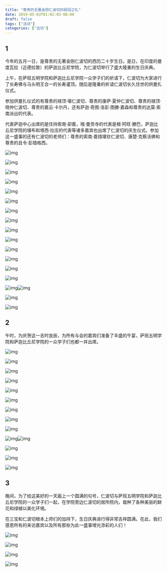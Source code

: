 ```yaml
---
title: "尊贵的无著金刚仁波切的弱冠之礼"
date: 2019-05-03T01:02:03-08:00
draft: false
tags: ["活动"]
categories: ["法讯"]
---
```




## 1

今年的五月一日，是尊贵的无著金刚仁波切的西历二十岁生日。是日，在印度的曼度瓦拉（近德拉敦）的萨迦比丘尼学院，为仁波切举行了盛大隆重的生日庆典。

上午，在萨班五明学院和萨迦比丘尼学院一众学子们的祈请下，仁波切为大家进行了长寿佛与马头明王合一的长寿灌顶。随后是隆重的祈请仁波切长久住世的供曼扎仪式。

参加供曼扎仪式的有尊贵的禄顶·堪仁波切、尊贵的康萨·夏仲仁波切、尊贵的禄顶·晓仲仁波切、尊贵的嘉云·卡尔丹，还有萨迦·奇图·洛彭·图滕·嘉森和尊贵的达莫·索南派出的代表。

代表萨迦中心出席的是住持索南·卻嘉，哦·曼贡寺的代表是根·阿旺·滕巴，萨迦比丘尼学院的堪布和塔西·拉庄的代表等诸多嘉宾也出席了仁波切的庆生仪式。参加这一盛事的还有仁波切的老师们：尊贵的索南·嘉措堪钦仁波切、康楚·克察活佛和尊贵的且令·彭措格西。



![img](https://mmbiz.qpic.cn/mmbiz_jpg/jZ6aUbzt6ISEAKQ41woCviaoebSnNpL4vz8snu8L5HBIyPLgLzuqcx3oRSyKSIibOiaSjQQvm4cXghYZmyibteEMWA/640?wx_fmt=jpeg&wxfrom=5&wx_lazy=1&wx_co=1)

![img](https://mmbiz.qpic.cn/mmbiz_jpg/jZ6aUbzt6ISEAKQ41woCviaoebSnNpL4vyImdg0WJJtvBR1XsaUabIONb3dSXn1htjZDW5n5W0iaic0icSbLWKaxOQ/640?wx_fmt=jpeg&wxfrom=5&wx_lazy=1&wx_co=1)

![img](https://mmbiz.qpic.cn/mmbiz_jpg/jZ6aUbzt6ISEAKQ41woCviaoebSnNpL4vrGIf9iaicaOTswedXKh7rR83v5S2eicgpdslJWDwgpdzY7C1JaBQJtqHw/640?wx_fmt=jpeg&wxfrom=5&wx_lazy=1&wx_co=1)

![img](https://mmbiz.qpic.cn/mmbiz_jpg/jZ6aUbzt6ISEAKQ41woCviaoebSnNpL4vVE8Rv4yKINhGnOIEiaia3kfr5HGAnY1hMEI3RBVPUSmGcOuh9iaoqN8nQ/640?wx_fmt=jpeg&wxfrom=5&wx_lazy=1&wx_co=1)

![img](https://mmbiz.qpic.cn/mmbiz_jpg/jZ6aUbzt6ISEAKQ41woCviaoebSnNpL4vWkK2frGG0mtDJ5EoT4mshQdib4ceichX7LupkrKcZlQ01YCgGM7pqPJg/640?wx_fmt=jpeg&wxfrom=5&wx_lazy=1&wx_co=1)

![img](https://mmbiz.qpic.cn/mmbiz_jpg/jZ6aUbzt6ISEAKQ41woCviaoebSnNpL4v3wmT7KU9pygladjTIe0zKol0oZ6KQRUH9NUuveFuU8yCzdkQMrJsbA/640?wx_fmt=jpeg&wxfrom=5&wx_lazy=1&wx_co=1)

![img](https://mmbiz.qpic.cn/mmbiz_jpg/jZ6aUbzt6ISEAKQ41woCviaoebSnNpL4vLiacmRyqrGheg3oSQkYNT3rWQEchUp780Fqqg26PgLIIIOCns23s3ww/640?wx_fmt=jpeg&wxfrom=5&wx_lazy=1&wx_co=1)

![img](https://mmbiz.qpic.cn/mmbiz_jpg/jZ6aUbzt6ISEAKQ41woCviaoebSnNpL4vibgvKHewBrwEI9O0GYesohYeiaSAQBv03I4jbdPkbSumGXxcC5QXwA2A/640?wx_fmt=jpeg&wxfrom=5&wx_lazy=1&wx_co=1)

![img](https://mmbiz.qpic.cn/mmbiz_jpg/jZ6aUbzt6ISEAKQ41woCviaoebSnNpL4vKWSwIEpsT005Tt0aGBQRKjO0fp6AWoItFcswSup2LzQbUjMwXgIPYw/640?wx_fmt=jpeg&wxfrom=5&wx_lazy=1&wx_co=1)

![img](https://mmbiz.qpic.cn/mmbiz_jpg/jZ6aUbzt6ISEAKQ41woCviaoebSnNpL4vhB0QVpu1xicSCuU58vHTAHc7doVXGsOchGfNDFjMUvOuVribGsHUBPPA/640?wx_fmt=jpeg&wxfrom=5&wx_lazy=1&wx_co=1)

![img](https://mmbiz.qpic.cn/mmbiz_jpg/jZ6aUbzt6ISEAKQ41woCviaoebSnNpL4v6ibnmAluS14oAO7JuNicNe6gUZga0PXl3EricWicztXtEaY76Zqsds5ozA/640?wx_fmt=jpeg&wxfrom=5&wx_lazy=1&wx_co=1)



![img](https://mmbiz.qpic.cn/mmbiz_jpg/jZ6aUbzt6ISEAKQ41woCviaoebSnNpL4vYo7LSw7zvMeno7orQRJVGcGWsMqdqK0ZFwolMQluhAEsTButMmvTvQ/640?wx_fmt=jpeg&wxfrom=5&wx_lazy=1&wx_co=1)

![img](https://mmbiz.qpic.cn/mmbiz_jpg/jZ6aUbzt6ISEAKQ41woCviaoebSnNpL4v9QTJQQOaceiaVUJ08svUFTpmCWTUyIbaIQ7hKLA7dhRvQ4WO7ZxSZ7w/640?wx_fmt=jpeg&wxfrom=5&wx_lazy=1&wx_co=1)

![img](https://mmbiz.qpic.cn/mmbiz_jpg/jZ6aUbzt6ISEAKQ41woCviaoebSnNpL4vrJd0hsEgMGvuh2aIhnARMyvxoB5kCUfheC9grIywnxeotzKZBiaetiaw/640?wx_fmt=jpeg&wxfrom=5&wx_lazy=1&wx_co=1)

![img](https://mmbiz.qpic.cn/mmbiz_jpg/jZ6aUbzt6ISEAKQ41woCviaoebSnNpL4vMoHbKNSGbdWBuibILIYUBhF818XnLicZY8pTDVGUtW9LOe0ibmiaxjfvsg/640?wx_fmt=jpeg&wxfrom=5&wx_lazy=1&wx_co=1)![img](https://mmbiz.qpic.cn/mmbiz_jpg/jZ6aUbzt6ISEAKQ41woCviaoebSnNpL4v1MxVaahuXyh8iaXOHGbIxp5MFYGmtaIt0h408F95bnicrQSSYdPNg9mw/640?wx_fmt=jpeg&wxfrom=5&wx_lazy=1&wx_co=1)

![img](https://mmbiz.qpic.cn/mmbiz_jpg/jZ6aUbzt6ISEAKQ41woCviaoebSnNpL4vFQ6e86qDaR06L9aiaZicpgx3W4uXOzDbxBpeesuJotSiaOhohD1rcCMcw/640?wx_fmt=jpeg&wxfrom=5&wx_lazy=1&wx_co=1)

![img](https://mmbiz.qpic.cn/mmbiz_jpg/jZ6aUbzt6ISEAKQ41woCviaoebSnNpL4veDJ2xw0BibTlca0icURzibx7PfwiaWPEUjcMUC97xgoTwnF8WxegnrWW8Q/640?wx_fmt=jpeg&wxfrom=5&wx_lazy=1&wx_co=1)



## 2

午时，为庆贺这一吉时良辰，为所有与会的嘉宾们准备了丰盛的午宴，萨班五明学院和萨迦比丘尼学院的一众学子们也都一并出席。



![img](https://mmbiz.qpic.cn/mmbiz_jpg/jZ6aUbzt6ISEAKQ41woCviaoebSnNpL4v3Px0cjxbMOqYe11icicux4pXcdr55GdMmUia1PzckgsOMxkXklGCsqJ1w/640?wx_fmt=jpeg&wxfrom=5&wx_lazy=1&wx_co=1)

![img](https://mmbiz.qpic.cn/mmbiz_jpg/jZ6aUbzt6ISEAKQ41woCviaoebSnNpL4vpTaqHicIibxwupzU6aVcVun28rDTUmXHjEJmjxhwiabYlQgialh7qLsibKQ/640?wx_fmt=jpeg&wxfrom=5&wx_lazy=1&wx_co=1)

![img](https://mmbiz.qpic.cn/mmbiz_jpg/jZ6aUbzt6ISEAKQ41woCviaoebSnNpL4v7zrPcPhWnI6Lr9cFHUo0icNE9CPOxH3uM8ics7pL37MlKZyyhgXBRtIQ/640?wx_fmt=jpeg&wxfrom=5&wx_lazy=1&wx_co=1)

![img](https://mmbiz.qpic.cn/mmbiz_jpg/jZ6aUbzt6ISEAKQ41woCviaoebSnNpL4viad5MzoIDEAX0pELfb3nSTZjCGgAdsXaicUx94PdC8ibmUNAbFic723aTQ/640?wx_fmt=jpeg&wxfrom=5&wx_lazy=1&wx_co=1)

![img](https://mmbiz.qpic.cn/mmbiz_jpg/jZ6aUbzt6ISEAKQ41woCviaoebSnNpL4v4fmlZK5b54dfoicIibFQXjSTyOnibzLWXNl5VUNDLS9nWDR5yL4AFKrYw/640?wx_fmt=jpeg&wxfrom=5&wx_lazy=1&wx_co=1)

![img](https://mmbiz.qpic.cn/mmbiz_jpg/jZ6aUbzt6ISEAKQ41woCviaoebSnNpL4v4jRKicK3jFFPefFR3ApYicgFlojyBq5zh0YngjcRDg9A2Y1bpMZnwskw/640?wx_fmt=jpeg&wxfrom=5&wx_lazy=1&wx_co=1)

![img](https://mmbiz.qpic.cn/mmbiz_jpg/jZ6aUbzt6ISEAKQ41woCviaoebSnNpL4vXTicug6hEN1engY4bnZyoNTZwbrdXAhyTLJr3lxMMnTL9QfZOO6kSFQ/640?wx_fmt=jpeg&wxfrom=5&wx_lazy=1&wx_co=1)

![img](https://mmbiz.qpic.cn/mmbiz_jpg/jZ6aUbzt6ISEAKQ41woCviaoebSnNpL4vrRILQ9FLRnRxMy8e347ic7CbxJBUnByrmVat7z16Y5hD02T6uWd0AFg/640?wx_fmt=jpeg&wxfrom=5&wx_lazy=1&wx_co=1)

![img](https://mmbiz.qpic.cn/mmbiz_jpg/jZ6aUbzt6ISEAKQ41woCviaoebSnNpL4vPT5Ficm6yGfopgkEjSRQxbficoB5jLzpdhQemdBMOLoUxCeXfQdXOZYQ/640?wx_fmt=jpeg&wxfrom=5&wx_lazy=1&wx_co=1)

![img](https://mmbiz.qpic.cn/mmbiz_jpg/jZ6aUbzt6ISEAKQ41woCviaoebSnNpL4v5paAsZZich7yiaN6m8QMya15iaQ78a2KOF4PtsicN4TlAy8ic1TXgJQJ6xA/640?wx_fmt=jpeg&wxfrom=5&wx_lazy=1&wx_co=1)![img](https://mmbiz.qpic.cn/mmbiz_jpg/jZ6aUbzt6ISEAKQ41woCviaoebSnNpL4vphmOMUkooeAUtHyJ2OX9yCT89JVkhdBgZQvHtOKV0Sia3YWC4s0dbYA/640?wx_fmt=jpeg&wxfrom=5&wx_lazy=1&wx_co=1)

![img](https://mmbiz.qpic.cn/mmbiz_jpg/jZ6aUbzt6ISEAKQ41woCviaoebSnNpL4vMDIrz4wFWgRFia7kl34lp0AMaTISYv9C9CT5mpANmibZ5ib70LuYfibveQ/640?wx_fmt=jpeg&wxfrom=5&wx_lazy=1&wx_co=1)

![img](https://mmbiz.qpic.cn/mmbiz_jpg/jZ6aUbzt6ISEAKQ41woCviaoebSnNpL4vnGgOlDoBiabt1z1uUn3QjySETonjFHwrcd48lLhZyKEibsobvL84omaw/640?wx_fmt=jpeg&wxfrom=5&wx_lazy=1&wx_co=1)

![img](https://mmbiz.qpic.cn/mmbiz_jpg/jZ6aUbzt6ISEAKQ41woCviaoebSnNpL4v1tCYRy6b4oOYo6mvah2GlpaTBWf4ibayPpZNTwbSbcbM43ziaG0PMialA/640?wx_fmt=jpeg&wxfrom=5&wx_lazy=1&wx_co=1)



## 3

晚间，为了给这美好的一天画上一个圆满的句号，仁波切与萨班五明学院和萨迦比丘尼学院的一众学子们一起，在学院旁边仁波切的居所院内，栽种了各种美丽的鲜花和绿植以美化环境。

在三宝和仁波切根本上师们的加持下，生日庆典进行得非常吉祥圆满。在此，我们感恩所有的来访嘉宾以及所有那些为此一盛事增光添彩的人们！



![img](https://mmbiz.qpic.cn/mmbiz_jpg/jZ6aUbzt6ISEAKQ41woCviaoebSnNpL4vbPC3eCI97usse9TGLAuTiakmlqRqrZiaef5tIyI047s4ZmWc8Fdo3micA/640?wx_fmt=jpeg&wxfrom=5&wx_lazy=1&wx_co=1)

![img](https://mmbiz.qpic.cn/mmbiz_jpg/jZ6aUbzt6ISEAKQ41woCviaoebSnNpL4vX2HnJNtQnNXFBZNcpOLGPv5MdHKurMfRutsw3ibAfE5F4xHTEJIYWDw/640?wx_fmt=jpeg&wxfrom=5&wx_lazy=1&wx_co=1)

![img](https://mmbiz.qpic.cn/mmbiz_jpg/jZ6aUbzt6ISEAKQ41woCviaoebSnNpL4vNxPiaTom0QoKALkjKmDOQujLNKdbL1o721iaeLbg2q5WDUwg4ac5sGNg/640?wx_fmt=jpeg&wxfrom=5&wx_lazy=1&wx_co=1)

![img](https://mmbiz.qpic.cn/mmbiz_jpg/jZ6aUbzt6ISEAKQ41woCviaoebSnNpL4vgh00U03La72f24S4LIs3HtHm35qdib2WcicIqCTT1zuTmBhwekIAoGew/640?wx_fmt=jpeg&wxfrom=5&wx_lazy=1&wx_co=1)




